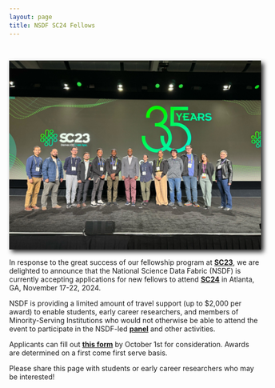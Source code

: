 ```yaml
---
layout: page
title: NSDF SC24 Fellows
---
```


<br>

<p align=center>
<img src="assets/images/SC23_Fellows.jpg" style="filter: drop-shadow(5px 5px 5px #222);"><br>
</p> 

In response to the great success of our fellowship program at **[SC23](https://nationalsciencedatafabric.org/nsdf-travel-award-winners)**, we are delighted to announce that the National Science Data Fabric (NSDF) is currently accepting applications for new fellows to attend **[SC24](https://sc24.supercomputing.org/)** in Atlanta, GA, November 17-22, 2024. 

NSDF is providing a limited amount of travel support (up to $2,000 per award) to enable students, early career researchers, and members of Minority-Serving Institutions who would not otherwise be able to attend the event to participate in the NSDF-led **[panel](https://sc24.conference-program.com/presentation/?id=pan103&sess=sess448)** and other activities.
 
Applicants can fill out **[this form](https://forms.gle/CJVwGfyBY1UdWfbFA)** by October 1st for consideration. Awards are determined on a first come first serve basis. 

Please share this page with students or early career researchers who may be interested! 

<br><br>